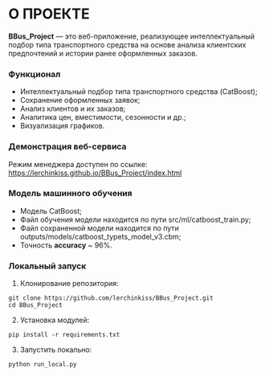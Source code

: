 # О ПРОЕКТЕ
**BBus_Project** — это веб-приложение, реализующее интеллектуальный подбор типа транспортного средства на основе анализа клиентских предпочтений и истории ранее оформленных заказов. 

### Функционал
- Интеллектуальный подбор типа транспортного средства (CatBoost);
- Сохранение оформленных заявок;
- Анализ клиентов и их заказов;
- Аналитика цен, вместимости, сезонности и др.;
- Визуализация графиков.

### Демонстрация веб-сервиса
Режим менеджера доступен по ссылке: https://lerchinkiss.github.io/BBus_Project/index.html

### Модель машинного обучения
- Модель CatBoost;
- Файл обучения модели находится по пути src/ml/catboost_train.py;
- Файл сохраненной модели находится по пути outputs/models/catboost_typets_model_v3.cbm;
- Точность **accuracy** ~ 96%.

### Локальный запуск
1. Клонирование репозитория:
```
git clone https://github.com/lerchinkiss/BBus_Project.git
cd BBus_Project
```
2. Установка модулей:
```
pip install -r requirements.txt
```
3. Запустить локально:
```
python run_local.py
```
